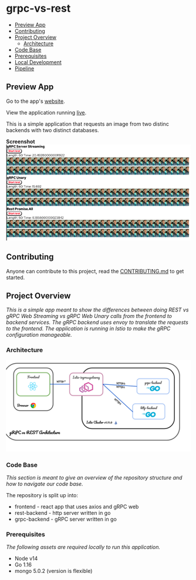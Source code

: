 # grpc-vs-rest
* [Preview App](#preview-app)
* [Contributing](#contributing)
* [Project Overview](#project-overview)
  * [Architecture](#architecture)
* [Code Base](#code-base)
* [Prerequisites](#prerequisites)
* [Local Development](#local-development)
* [Pipeline](#pipeline)

## Preview App

Go to the app's [website](https://cmwylie19.github.io/grpc-vs-rest/).

View the application running [live](https://freshlist.us).

This is a simple application that requests an image from two distinc backends with two distinct databases. 

**Screenshot**
![App](app.png)

## Contributing
Anyone can contribute to this project, read the [CONTRIBUTING.md](docs/CONTRIBUTING.md) to get started.
   


## Project Overview
_This is a simple app meant to show the differences between doing REST vs gRPC Web Streaming vs gRPC Web Unary calls from the frontend to backend services. The gRPC backend uses envoy to translate the requests to the frontend. The application is running in Istio to make the gRPC configuration manageable._

### Architecture
![Architecture](docs/architecture.png)

### Code Base
_This section is meant to give an overview of the repository structure and how to navigate our code base._

The repository is split up into:
- frontend - react app that uses axios and gRPC web
- rest-backend - http server written in go
- grpc-backend - gRPC server written in go

### Prerequisites
_The following assets are required locally to run this application._

- Node v14
- Go 1.16
- mongo 5.0.2 (version is flexible)